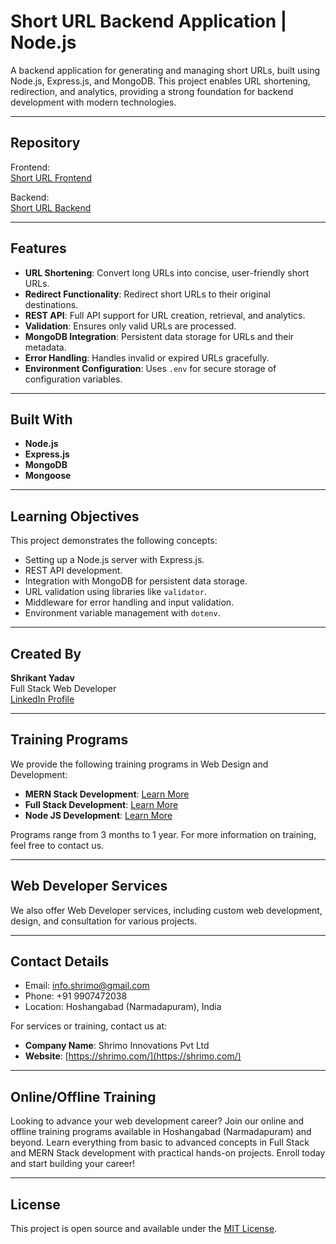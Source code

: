 # Short URL Backend Application | Node.js  

A backend application for generating and managing short URLs, built using Node.js, Express.js, and MongoDB. This project enables URL shortening, redirection, and analytics, providing a strong foundation for backend development with modern technologies.

---

## Repository

Frontend:  
[Short URL Frontend](https://github.com/shrikant9907/short-url-fe)

Backend:  
[Short URL Backend](https://github.com/shrikant9907/short-url-be)

---

## Features

- **URL Shortening**: Convert long URLs into concise, user-friendly short URLs.
- **Redirect Functionality**: Redirect short URLs to their original destinations.
- **REST API**: Full API support for URL creation, retrieval, and analytics.
- **Validation**: Ensures only valid URLs are processed.
- **MongoDB Integration**: Persistent data storage for URLs and their metadata.
- **Error Handling**: Handles invalid or expired URLs gracefully.
- **Environment Configuration**: Uses `.env` for secure storage of configuration variables.

---

## Built With

- **Node.js**  
- **Express.js**  
- **MongoDB**  
- **Mongoose**  

---

## Learning Objectives

This project demonstrates the following concepts:
- Setting up a Node.js server with Express.js.
- REST API development.
- Integration with MongoDB for persistent data storage.
- URL validation using libraries like `validator`.
- Middleware for error handling and input validation.
- Environment variable management with `dotenv`.

---

## Created By

**Shrikant Yadav**  
Full Stack Web Developer  
[LinkedIn Profile](https://www.linkedin.com/in/shrikant9907/)

---

## Training Programs

We provide the following training programs in Web Design and Development:

- **MERN Stack Development**: [Learn More](https://shrimo.com/courses/web-development/full-stack-web-dev-basic-to-advanced)
- **Full Stack Development**: [Learn More](https://shrimo.com/courses/web-development/full-stack-web-dev-basic-to-advanced)
- **Node JS Development**: [Learn More](https://shrimo.com/courses/web-development/full-stack-web-dev-basic-to-advanced)

Programs range from 3 months to 1 year. For more information on training, feel free to contact us.

---

## Web Developer Services

We also offer Web Developer services, including custom web development, design, and consultation for various projects.

---

## Contact Details

- Email: [info.shrimo@gmail.com](mailto:info.shrimo@gmail.com)
- Phone: +91 9907472038
- Location: Hoshangabad (Narmadapuram), India  

For services or training, contact us at:  
- **Company Name**: Shrimo Innovations Pvt Ltd  
- **Website**: [https://shrimo.com/](https://shrimo.com/)

---

## Online/Offline Training

Looking to advance your web development career? Join our online and offline training programs available in Hoshangabad (Narmadapuram) and beyond. Learn everything from basic to advanced concepts in Full Stack and MERN Stack development with practical hands-on projects. Enroll today and start building your career!

---

## License

This project is open source and available under the [MIT License](LICENSE).
